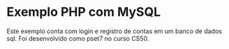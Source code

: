 # Exemplo PHP com MySQL

Este exemplo conta com login e registro de contas em um banco de dados sql. Foi desenvolvido como pset7 no curso CS50.
